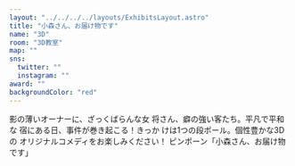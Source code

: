 ```yaml
---
layout: "../../../../layouts/ExhibitsLayout.astro"
title: "小森さん、お届け物です"
name: "3D"
room: "3D教室"
map: ""
sns:
  twitter: ""
  instagram: ""
award: ""
backgroundColor: "red"
---
```


影の薄いオーナーに、ざっくばらんな女
将さん、癖の強い客たち。平凡で平和な
宿にある日、事件が巻き起こる！きっか
けは1つの段ボール。個性豊かな3Dの
オリジナルコメディをお楽しみください！
ピンポーン「小森さん、お届け物です」